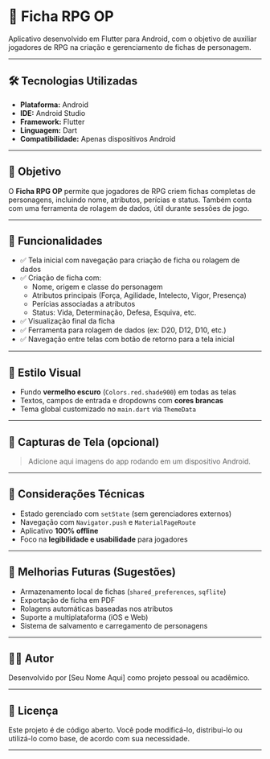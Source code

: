 # 📱 Ficha RPG OP

Aplicativo desenvolvido em Flutter para Android, com o objetivo de auxiliar jogadores de RPG na criação e gerenciamento de fichas de personagem.

---

## 🛠️ Tecnologias Utilizadas

- **Plataforma:** Android  
- **IDE:** Android Studio  
- **Framework:** Flutter  
- **Linguagem:** Dart  
- **Compatibilidade:** Apenas dispositivos Android

---

## 🎯 Objetivo

O **Ficha RPG OP** permite que jogadores de RPG criem fichas completas de personagens, incluindo nome, atributos, perícias e status. Também conta com uma ferramenta de rolagem de dados, útil durante sessões de jogo.

---

## 🧩 Funcionalidades

- ✅ Tela inicial com navegação para criação de ficha ou rolagem de dados  
- ✅ Criação de ficha com:
  - Nome, origem e classe do personagem
  - Atributos principais (Força, Agilidade, Intelecto, Vigor, Presença)
  - Perícias associadas a atributos
  - Status: Vida, Determinação, Defesa, Esquiva, etc.
- ✅ Visualização final da ficha
- ✅ Ferramenta para rolagem de dados (ex: D20, D12, D10, etc.)
- ✅ Navegação entre telas com botão de retorno para a tela inicial

---

## 🎨 Estilo Visual

- Fundo **vermelho escuro** (`Colors.red.shade900`) em todas as telas  
- Textos, campos de entrada e dropdowns com **cores brancas**  
- Tema global customizado no `main.dart` via `ThemeData`

---

## 📸 Capturas de Tela (opcional)

> Adicione aqui imagens do app rodando em um dispositivo Android.

---

## 📝 Considerações Técnicas

- Estado gerenciado com `setState` (sem gerenciadores externos)
- Navegação com `Navigator.push` e `MaterialPageRoute`
- Aplicativo **100% offline**
- Foco na **legibilidade e usabilidade** para jogadores

---

## 🚀 Melhorias Futuras (Sugestões)

- Armazenamento local de fichas (`shared_preferences`, `sqflite`)
- Exportação de ficha em PDF
- Rolagens automáticas baseadas nos atributos
- Suporte a multiplataforma (iOS e Web)
- Sistema de salvamento e carregamento de personagens

---

## 🧑‍💻 Autor

Desenvolvido por [Seu Nome Aqui] como projeto pessoal ou acadêmico.

---

## 📄 Licença

Este projeto é de código aberto. Você pode modificá-lo, distribui-lo ou utilizá-lo como base, de acordo com sua necessidade.

---

